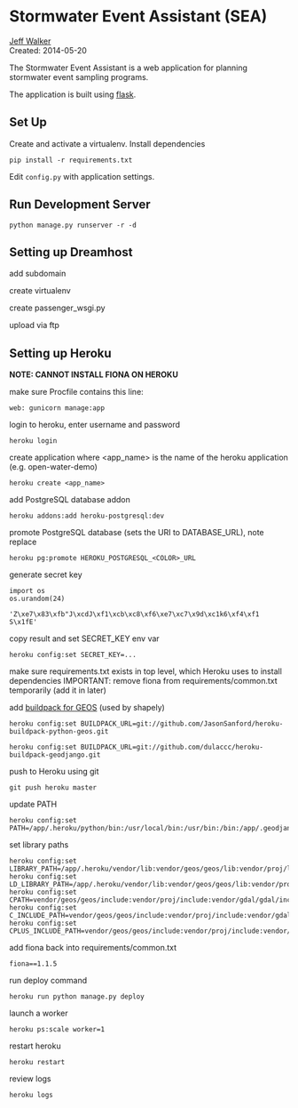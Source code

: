 Stormwater Event Assistant (SEA)
========================================

[Jeff Walker](http://walkerjeff.com)  
Created: 2014-05-20

The Stormwater Event Assistant is a web application for planning stormwater event sampling programs.

The application is built using [flask](http://flask.pocoo.org/).

## Set Up

Create and activate a virtualenv. Install dependencies

```
pip install -r requirements.txt
```

Edit `config.py` with application settings.

## Run Development Server

```
python manage.py runserver -r -d
```

## Setting up Dreamhost

add subdomain

create virtualenv

create passenger_wsgi.py

upload via ftp

## Setting up Heroku

**NOTE: CANNOT INSTALL FIONA ON HEROKU**

make sure Procfile contains this line:

    web: gunicorn manage:app

login to heroku, enter username and password

    heroku login

create application where <app_name> is the name of the heroku application (e.g. open-water-demo)

    heroku create <app_name>

add PostgreSQL database addon

    heroku addons:add heroku-postgresql:dev

promote PostgreSQL database (sets the URI to DATABASE_URL), note replace <COLOR>

    heroku pg:promote HEROKU_POSTGRESQL_<COLOR>_URL

generate secret key

    import os
    os.urandom(24)

    'Z\xe7\x83\xfb"J\xcdJ\xf1\xcb\xc8\xf6\xe7\xc7\x9d\xc1k6\xf4\xf1 S\x1fE'

copy result and set SECRET_KEY env var

    heroku config:set SECRET_KEY=...

make sure requirements.txt exists in top level, which Heroku uses to install dependencies
IMPORTANT: remove fiona from requirements/common.txt temporarily (add it in later)

add [buildpack for GEOS](https://github.com/JasonSanford/heroku-buildpack-python-geos) (used by shapely)

    heroku config:set BUILDPACK_URL=git://github.com/JasonSanford/heroku-buildpack-python-geos.git

    heroku config:set BUILDPACK_URL=git://github.com/dulaccc/heroku-buildpack-geodjango.git

push to Heroku using git

    git push heroku master

update PATH

    heroku config:set PATH=/app/.heroku/python/bin:/usr/local/bin:/usr/bin:/bin:/app/.geodjango/gdal/bin

set library paths

    heroku config:set LIBRARY_PATH=/app/.heroku/vendor/lib:vendor/geos/geos/lib:vendor/proj/lib:vendor/gdal/gdal/lib
    heroku config:set LD_LIBRARY_PATH=/app/.heroku/vendor/lib:vendor/geos/geos/lib:vendor/proj/lib:vendor/gdal/gdal/lib
    heroku config:set CPATH=vendor/geos/geos/include:vendor/proj/include:vendor/gdal/gdal/include
    heroku config:set C_INCLUDE_PATH=vendor/geos/geos/include:vendor/proj/include:vendor/gdal/gdal/include
    heroku config:set CPLUS_INCLUDE_PATH=vendor/geos/geos/include:vendor/proj/include:vendor/gdal/gdal/include

add fiona back into requirements/common.txt

    fiona==1.1.5

run deploy command

    heroku run python manage.py deploy

launch a worker

    heroku ps:scale worker=1

restart heroku

    heroku restart

review logs

    heroku logs

